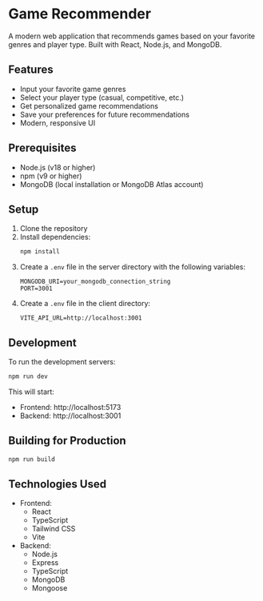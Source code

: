 # Game Recommender

A modern web application that recommends games based on your favorite genres and player type. Built with React, Node.js, and MongoDB.

## Features

- Input your favorite game genres
- Select your player type (casual, competitive, etc.)
- Get personalized game recommendations
- Save your preferences for future recommendations
- Modern, responsive UI

## Prerequisites

- Node.js (v18 or higher)
- npm (v9 or higher)
- MongoDB (local installation or MongoDB Atlas account)

## Setup

1. Clone the repository
2. Install dependencies:
   ```bash
   npm install
   ```
3. Create a `.env` file in the server directory with the following variables:
   ```
   MONGODB_URI=your_mongodb_connection_string
   PORT=3001
   ```
4. Create a `.env` file in the client directory:
   ```
   VITE_API_URL=http://localhost:3001
   ```

## Development

To run the development servers:

```bash
npm run dev
```

This will start:
- Frontend: http://localhost:5173
- Backend: http://localhost:3001

## Building for Production

```bash
npm run build
```

## Technologies Used

- Frontend:
  - React
  - TypeScript
  - Tailwind CSS
  - Vite
- Backend:
  - Node.js
  - Express
  - TypeScript
  - MongoDB
  - Mongoose 
